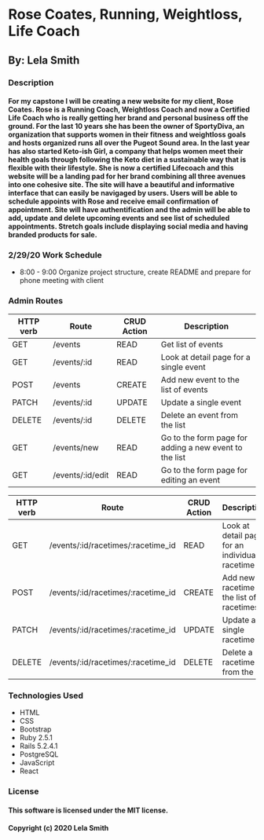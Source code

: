 # Rose Coates, Running, Weightloss, Life Coach
## By: Lela Smith

### Description
#### For my capstone I will be creating a new website for my client, Rose Coates. Rose is a Running Coach, Weightloss Coach and now a Certified Life Coach who is really getting her brand and personal business off the ground. For the last 10 years she has been the owner of SportyDiva, an organization that supports women in their fitness and weightloss goals and hosts organized runs all over the Pugeot Sound area. In the last year has also started Keto-ish Girl, a company that helps women meet their health goals through following the Keto diet in a sustainable way that is flexible with their lifestyle. She is now a certified Lifecoach and this website will be a landing pad for her brand combining all three avenues into one cohesive site. The site will have a beautiful and informative interface that can easily be navigaged by users. Users will be able to schedule appoints with Rose and receive email confirmation of appointment. Site will have authentification and the admin will be able to add, update and delete upcoming events and see list of scheduled appointments. Stretch goals include displaying social media and having branded products for sale. 

### 2/29/20 Work Schedule
* 8:00 - 9:00 Organize project structure, create README and prepare for phone meeting with client


### Admin Routes
|HTTP verb|Route|CRUD Action|Description|
|---|---|---|---|
|GET|/events|READ|Get list of events|
|GET|/events/:id|READ|Look at detail page for a single event|
|POST|/events|CREATE|Add new event to the list of events|
|PATCH|/events/:id|UPDATE|Update a single event|
|DELETE|/events/:id|DELETE|Delete an event from the list|
|GET|/events/new|READ|Go to the form page for adding a new event to the list|
|GET|/events/:id/edit|READ|Go to the form page for editing an event


|HTTP verb|Route|CRUD Action|Description|
|---|---|---|---|
|GET|/events/:id/racetimes/:racetime_id|READ|Look at detail page for an individual racetime|
|POST|/events/:id/racetimes/:racetime_id|CREATE|Add new racetime to the list of racetimes|
|PATCH|/events/:id/racetimes/:racetime_id|UPDATE|Update a single racetime|
|DELETE|/events/:id/racetimes/:racetime_id|DELETE|Delete a racetime from the list|


### Technologies Used
* HTML
* CSS
* Bootstrap
* Ruby 2.5.1
* Rails 5.2.4.1
* PostgreSQL
* JavaScript
* React

### License
#### This software is licensed under the MIT license.

#### Copyright (c) 2020 Lela Smith

